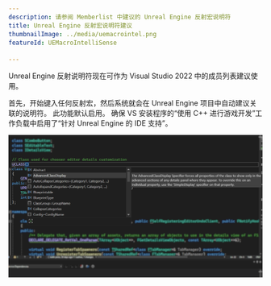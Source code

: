 ```yaml
---
description: 请参阅 Memberlist 中建议的 Unreal Engine 反射宏说明符
title: Unreal Engine 反射宏说明符建议
thumbnailImage: ../media/uemacrointel.png
featureId: UEMacroIntelliSense

---
```


Unreal Engine 反射说明符现在可作为 Visual Studio 2022 中的成员列表建议使用。

首先，开始键入任何反射宏，然后系统就会在 Unreal Engine 项目中自动建议关联的说明符。 此功能默认启用。 确保 VS 安装程序的“使用 C++ 进行游戏开发”工作负载中启用了“针对 Unreal Engine 的 IDE 支持”。

![UE 宏 IntelliSense](../media/uemacrointel.png "UE 宏 IntelliSense 示例")
